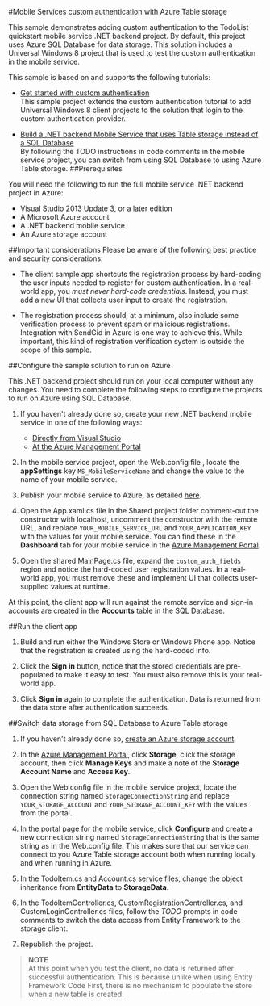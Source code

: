 #Mobile Services custom authentication with Azure Table storage

This sample demonstrates adding custom authentication to the TodoList quickstart mobile service .NET backend project. By default, this project uses Azure SQL Database for data storage. This solution includes a Universal Windows 8 project that is used to test the custom authentication in the mobile service.

This sample is based on and supports the following tutorials:

+ [Get started with custom authentication](https://azure.microsoft.com/en-us/documentation/articles/mobile-services-dotnet-backend-get-started-custom-authentication/)  <br/>This sample project extends the custom authentication tutorial to add Universal Windows 8 client projects to the solution that login to the custom authentication provider.
 
+ [Build a .NET backend Mobile Service that uses Table storage instead of a SQL Database](https://azure.microsoft.com/en-us/documentation/articles/mobile-services-dotnet-backend-store-data-table-storage/)<br/>By following the TODO instructions in code comments in the mobile service project, you can switch from using SQL Database to using Azure Table storage. 
##Prerequisites 

You will need the following to run the full mobile service .NET backend project in Azure:

+ Visual Studio 2013 Update 3, or a later edition
+ A Microsoft Azure account
+ A .NET backend mobile service
+ An Azure storage account

##Important considerations
Please be aware of the following best practice and security considerations:

+ The client sample app shortcuts the registration process by hard-coding the user inputs needed to register for custom authentication. In a real-world app, you *must never hard-code credentials*. Instead, you must add a new UI that collects user input to create the registration.

+ The registration process should, at a minimum, also include some verification process to prevent spam or malicious registrations. Integration with SendGid in Azure is one way to achieve this. While important, this kind of registration verification system is outside the scope of this sample.

##Configure the sample solution to run on Azure

This .NET backend project should run on your local computer without any changes. You need to complete the following steps to configure the projects to run on Azure using SQL Database.

1. If you haven't already done so, create your new .NET backend mobile service in one of the following ways:
	+ [Directly from Visual Studio](https://github.com/Azure/azure-content/blob/master/includes/mobile-services-dotnet-backend-create-new-service-vs2013.md) 
	+ [At the Azure Management Portal](https://github.com/Azure/azure-content/blob/master/includes/mobile-services-dotnet-backend-create-new-service.md)  

2. In the mobile service project, open the Web.config file , locate the **appSettings** key `MS_MobileServiceName` and change the value to the name of your mobile service.

3. Publish your mobile service to Azure, as detailed [here](https://github.com/Azure/azure-content/blob/master/includes/mobile-services-dotnet-backend-publish-service.md).

4. Open the App.xaml.cs file in the Shared project folder comment-out the constructor with localhost, uncomment the constructor with the remote URL, and replace  `YOUR_MOBILE_SERVICE_URL` and `YOUR_APPLICATION_KEY` with the values for your mobile service. You can find these in the **Dashboard** tab for your mobile service in the [Azure Management Portal].

5. Open the shared MainPage.cs file, expand the `custom_auth_fields` region and notice the hard-coded user registration values. In a real-world app, you must remove these and implement UI that collects user-supplied values at runtime.

At this point, the client app will run against the remote service and sign-in accounts are created in the **Accounts** table in the SQL Database. 

##Run the client app

1. Build and run either the Windows Store or Windows Phone app. Notice that the registration is created using the hard-coded info.

2. Click the **Sign in** button, notice that the stored credentials are pre-populated to make it easy to test. You must also remove this is your real-world app.

3. Click **Sign in** again to complete the authentication. Data is returned from the data store after authentication succeeds. 

##Switch data storage from SQL Database to Azure Table storage 

1. If you haven't already done so, [create an Azure storage account](https://azure.microsoft.com/en-us/documentation/articles/storage-create-storage-account/).

2. In the [Azure Management Portal], click **Storage**, click the storage account, then click **Manage Keys** and make a note of the **Storage Account Name** and **Access Key**.

2. Open the Web.config file in the mobile service project, locate the connection string named `StorageConnectionString` and replace `YOUR_STORAGE_ACCOUNT` and `YOUR_STORAGE_ACCOUNT_KEY` with the values from the portal.

3. In the portal page for the mobile service, click **Configure** and create a new connection string named `StorageConnectionString` that is the same string as in the Web.config file. This makes sure that our service can connect to you Azure Table storage account both when running locally and when running in Azure.

4. In the TodoItem.cs and Account.cs service files, change the object inheritance from **EntityData** to **StorageData**.

5. In the TodoItemController.cs, CustomRegistrationController.cs, and CustomLoginController.cs files, follow the *TODO* prompts in code comments to switch the data access from Entity Framework to the storage client. 

6. Republish the project. 

>**NOTE**<br/>At this point when you test the client, no data is returned after successful authentication. This is because unlike when using Entity Framework Code First, there is no mechanism to populate the store when a new table is created.

[Azure Management Portal]: https://manage.windowsazure.com/ 

